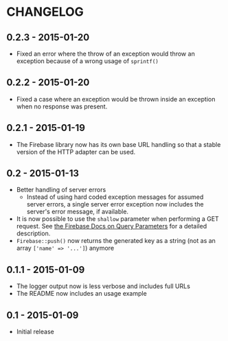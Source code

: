 # CHANGELOG

## 0.2.3 - 2015-01-20

- Fixed an error where the throw of an exception would throw an exception because of a wrong usage of `sprintf()`

## 0.2.2 - 2015-01-20

- Fixed a case where an exception would be thrown inside an exception when no response was present.

## 0.2.1 - 2015-01-19

- The Firebase library now has its own base URL handling so that a stable version of the HTTP adapter can be used.

## 0.2 - 2015-01-13

- Better handling of server errors
    + Instead of using hard coded exception messages for assumed server errors, a single server error exception now includes the server's error message, if available.
- It is now possible to use the `shallow` parameter when performing a GET request. See [the Firebase Docs on Query Parameters](https://www.firebase.com/docs/rest/api/#section-query-parameters) for a detailed description.
- `Firebase::push()` now returns the generated key as a string (not as an array `['name' => '...']`) anymore

## 0.1.1 - 2015-01-09

- The logger output now is less verbose and includes full URLs
- The README now includes an usage example

## 0.1 - 2015-01-09

- Initial release